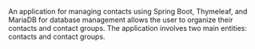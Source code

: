 An application for managing contacts using Spring Boot, Thymeleaf, and MariaDB for database management allows the user to organize their contacts and contact groups. The application involves two main entities: contacts and contact groups.
